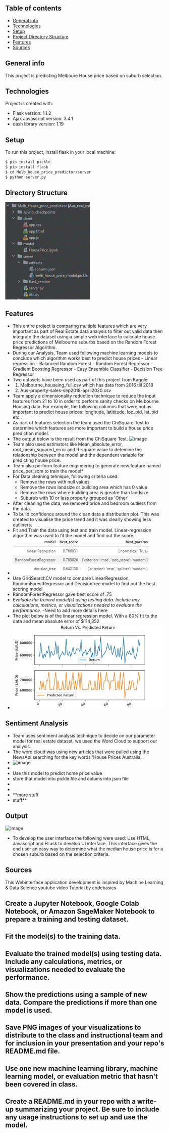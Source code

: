## Table of contents
* [General info](#general-info)
* [Technologies](#technologies)
* [Setup](#setup)
* [Project Directory Structure](#directory-structure)
* [Features](#features)
* [Sources](#sources)

## General info
This project is predicting Melboure House price based on suburb selection.
	
## Technologies
Project is created with:
* Flask version: 1.1.2
* Ajax Javascript version: 3.4.1
* dash library version: 1.19
	
## Setup
To run this project, install flask in your local machine:

```
$ pip install pickle
$ pip install flask
$ cd Melb_house_price_predictor/server
$ python server.py
```

## Directory Structure
![image](dir_structure.gif)

## Features
* This entire project is comparing multiple features which are very important as part of Real Estate data analysis to filter out valid data then integrate the dataset using a simple web interface to calcuate house price predictions of Melbourne suburbs based on the Random Forest Regressor Algorithm.
* During our Analysis, Team used following machine learning models to conclude which algorithm works best to predict house prices
 		- Linear regression
		- Balanced Random Forest
		- Random Forest Regressor
		- Gradient Boosting Regressor
		- Easy Ensemble Classifier
		- Decision Tree Regressor
* Two datasets have been used as part of this project from Kaggle: 
* 	1. Melbourne_houseing_full.csv which has data from 2016 till 2018 
* 	2. Aus-property-sales-sep2018-april2020.csv
* Team apply a dimensionality reduction technique to reduce the input features from 21 to 10 in order to perform sanity checks on Melbourne Housing data. For example, the following columns that were not as important to predict house prices: longitude, latititude, loc_pid, lat_pid etc..
* As part of features selection the team used the ChiSquare Test to determine which features are more important to build a house price prediction model.
* The output below is the result from the ChiSquare Test. 
![image](https://github.com/nipune/Project-2/blob/main/Melb_House_price_predictaor/Senitment.png)
* Team also used estimators like Mean_absolute_error, root_mean_squared_error and R-square value to detemine the relationship between the model and the dependent variable for predicting house price.
* Team also perform feature engineering to generate new feature named price_per_sqm to train the model* 
* For Data cleaning tehnique, following criteria used:
    * Remove the rows with null values
    * Remove the rows landsize or building area which has 0 value
    * Remove the rows where building area is greatre than landsize
    * Suburub with 10 or less property grouped as 'Other'
* After cleaning the data, we removed price and bedroom outliers from the data.
* To build confidence around the clean data a distribution plot. This was created to visualise the price trend and it was clearly showing less outliners.
* Fit and Train the data using test and train model. Linear-regression algorithm was used to fit the model and find out the score. 
* ![image](model_score.jpg)
* Use GridSearchCV model to compare LinearRegression, RandomForestRegressor and Decisiontree model to find out the best scoring model
* RandomForestRegressor gave best score of .75
* _Evaluate the trained model(s) using testing data. Include any calculations, metrics, or visualizations needed to evaluate the performance._ -Need to add more details here
* The plot below is of the linear regression model. With a 80% fit to the data and mean absolute error of $114,352
* ![image](comparisonpred.png)
## Sentiment Analysis
* Team uses sentiment analysis technique to decide on our parameter model for real estate dataset, we used the Word Cloud to support our analysis.
* The word cloud was using new articles that were pulled using the NewsApi searching for the key words 'House Prices Australia'. 
* ![image](https://github.com/nipune/Project-2/blob/main/Melb_House_price_predictaor/word%20cloud%20.PNG)
*
* Use this model to predict home price value
* store that model into pickle file and colums into json file
* 
* 
* **more stuff
* stuff**

## Output
![Image](https://github.com/nipune/Project-2/blob/main/Melb_House_price_predictaor/House%20Predictor.GIF)
* To develop the user interface the following were used: Use HTML, Javascript and FLask to develop UI interface. This interface gives the end user an easy way to determine what the median house price is for a chosen suburb based on the selection criteria.  
## Sources
This Webinterface application development is inspired by Machine Learning & Data Science youtube video Tutorial by codebasics


## Create a Jupyter Notebook, Google Colab Notebook, or Amazon SageMaker Notebook to prepare a training and testing dataset.


 ## Fit the model(s) to the training data.


 ## Evaluate the trained model(s) using testing data. Include any calculations, metrics, or visualizations needed to evaluate the performance.


 ## Show the predictions using a sample of new data. Compare the predictions if more than one model is used.


 ## Save PNG images of your visualizations to distribute to the class and instructional team and for inclusion in your presentation and your repo's README.md file.


 ## Use one new machine learning library, machine learning model, or evaluation metric that hasn't been covered in class.


 ## Create a README.md in your repo with a write-up summarizing your project. Be sure to include any usage instructions to set up and use the model.

